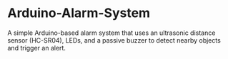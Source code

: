 # Arduino-Alarm-System
A simple Arduino-based alarm system that uses an ultrasonic distance sensor (HC-SR04), LEDs, and a passive buzzer to detect nearby objects and trigger an alert.
